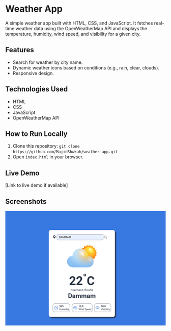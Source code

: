 # Weather App

A simple weather app built with HTML, CSS, and JavaScript. It fetches real-time weather data using the OpenWeatherMap API and displays the temperature, humidity, wind speed, and visibility for a given city.

## Features

- Search for weather by city name.
- Dynamic weather icons based on conditions (e.g., rain, clear, clouds).
- Responsive design.

## Technologies Used

- HTML
- CSS
- JavaScript
- OpenWeatherMap API

## How to Run Locally

1. Clone this repository: `git clone https://github.com/MajidShwkah/weather-app.git`
2. Open `index.html` in your browser.

## Live Demo

[Link to live demo if available]

## Screenshots

![Screenshot](images/screenshot.png)
